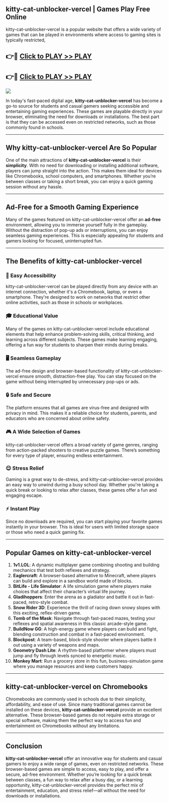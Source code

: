 ## kitty-cat-unblocker-vercel | Games Play Free Online

kitty-cat-unblocker-vercel is a popular website that offers a wide variety of games that can be played in environments where access to gaming sites is typically restricted,


## 👉🔴 [Click to PLAY >> PLAY](http://freeplayer.one?title=kitty-cat-unblocker-vercel&ref=14D)

## 👉🔴 [Click to PLAY >> PLAY](http://freeplayer.one?title=kitty-cat-unblocker-vercel&ref=14D)


<a href="http://freeplayer.one?title=kitty-cat-unblocker-vercel&ref=14D"><img src="https://clearcache.store/games.png"></a>

In today's fast-paced digital age, **kitty-cat-unblocker-vercel** has become a go-to source for students and casual gamers seeking accessible and entertaining gaming experiences. These games are playable directly in your browser, eliminating the need for downloads or installations. The best part is that they can be accessed even on restricted networks, such as those commonly found in schools.

---

## **Why kitty-cat-unblocker-vercel Are So Popular**

One of the main attractions of **kitty-cat-unblocker-vercel** is their **simplicity**. With no need for downloading or installing additional software, players can jump straight into the action. This makes them ideal for devices like Chromebooks, school computers, and smartphones. Whether you’re between classes or taking a short break, you can enjoy a quick gaming session without any hassle.

---

## **Ad-Free for a Smooth Gaming Experience**

Many of the games featured on kitty-cat-unblocker-vercel offer an **ad-free** environment, allowing you to immerse yourself fully in the gameplay. Without the distraction of pop-up ads or interruptions, you can enjoy seamless gaming experiences. This is especially appealing for students and gamers looking for focused, uninterrupted fun.

---

## **The Benefits of kitty-cat-unblocker-vercel**

### 🚪 **Easy Accessibility**
kitty-cat-unblocker-vercel can be played directly from any device with an internet connection, whether it's a Chromebook, laptop, or even a smartphone. They're designed to work on networks that restrict other online activities, such as those in schools or workplaces.

### 🎓 **Educational Value**
Many of the games on kitty-cat-unblocker-vercel include educational elements that help enhance problem-solving skills, critical thinking, and learning across different subjects. These games make learning engaging, offering a fun way for students to sharpen their minds during breaks.

### 🖥️ **Seamless Gameplay**
The ad-free design and browser-based functionality of kitty-cat-unblocker-vercel ensure smooth, distraction-free play. You can stay focused on the game without being interrupted by unnecessary pop-ups or ads.

### 🔒 **Safe and Secure**
The platform ensures that all games are virus-free and designed with privacy in mind. This makes it a reliable choice for students, parents, and educators who are concerned about online safety.

### 🎮 **A Wide Selection of Games**
kitty-cat-unblocker-vercel offers a broad variety of game genres, ranging from action-packed shooters to creative puzzle games. There’s something for every type of player, ensuring endless entertainment.

### 😌 **Stress Relief**
Gaming is a great way to de-stress, and kitty-cat-unblocker-vercel provides an easy way to unwind during a busy school day. Whether you're taking a quick break or looking to relax after classes, these games offer a fun and engaging escape.

### ⚡ **Instant Play**
Since no downloads are required, you can start playing your favorite games instantly in your browser. This is ideal for users with limited storage space or those who need a quick gaming fix.

---

## **Popular Games on kitty-cat-unblocker-vercel**

1. **1v1.LOL**: A dynamic multiplayer game combining shooting and building mechanics that test both reflexes and strategy.
2. **Eaglercraft**: A browser-based alternative to Minecraft, where players can build and explore in a sandbox world made of blocks.
3. **BitLife - Life Simulator**: A life simulation game where players make choices that affect their character’s virtual life journey.
4. **Gladihoppers**: Enter the arena as a gladiator and battle it out in fast-paced, retro-style combat.
5. **Snow Rider 3D**: Experience the thrill of racing down snowy slopes with this exciting, reflex-driven game.
6. **Tomb of the Mask**: Navigate through fast-paced mazes, testing your reflexes and spatial awareness in this classic arcade-style game.
7. **BuildNow GG**: A high-energy game where players can build and fight, blending construction and combat in a fast-paced environment.
8. **Blockpost**: A team-based, block-style shooter where players battle it out using a variety of weapons and maps.
9. **Geometry Dash Lite**: A rhythm-based platformer where players must jump and fly through levels synced to energetic music.
10. **Monkey Mart**: Run a grocery store in this fun, business-simulation game where you manage resources and keep customers happy.

---

## **kitty-cat-unblocker-vercel on Chromebooks**

Chromebooks are commonly used in schools due to their simplicity, affordability, and ease of use. Since many traditional games cannot be installed on these devices, **kitty-cat-unblocker-vercel** provide an excellent alternative. These browser-based games do not require extra storage or special software, making them the perfect way to access fun and entertainment on Chromebooks without any limitations.

---

## **Conclusion**

**kitty-cat-unblocker-vercel** offer an innovative way for students and casual gamers to enjoy a wide range of games, even on restricted networks. These browser-based games are simple to access, easy to play, and offer a secure, ad-free environment. Whether you’re looking for a quick break between classes, a fun way to relax after a busy day, or a learning opportunity, kitty-cat-unblocker-vercel provides the perfect mix of entertainment, education, and stress relief—all without the need for downloads or installations.